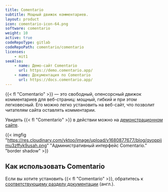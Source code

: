 ```yaml
---
title: Comentario
subtitle: Мощный движок комментариев.
layout: product
icon: comentario-icon-64.png
software: comentario
weight: 10
active: true
codeRepoType: gitlab
codeRepoPath: comentario/comentario
licenses:
    - mit1
seeAlso:
    - name: Демо-сайт Comentario
      url: https://demo.comentario.app/
    - name: Документация по Comentario
      url: https://docs.comentario.app/
---
```


{{< fl "Comentario" >}} — это свободный, опенсорсный движок комментариев для веб-страниц: мощный, гибкий и при этом легковесный. Его можно легко установить на веб-сайт, что позволит читателям сайта оставлять комментарии.

Увидеть {{< fl "Comentario" >}} в действии можно на [демонстрационном сайте](https://demo.comentario.app/).

{{< imgfig "https://res.cloudinary.com/yktoo/image/upload/v1680877677/blog/qyoppijmu3zffyk9usah.png" "Административный интерфейс Comentario." "border shadow" >}}

## Как использовать Comentario

Если вы хотите установить {{< fl "Comentario" >}}, обратитесь к [соответствующему разделу документации](https://docs.comentario.app/en/getting-started/) (англ.).
